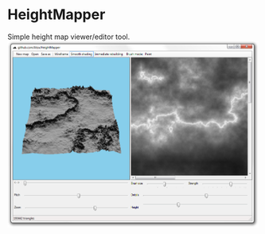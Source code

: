 # HeightMapper
Simple height map viewer/editor tool.
![HeightMapper screenshot](screenshot.png?raw=true "HeightMapper")